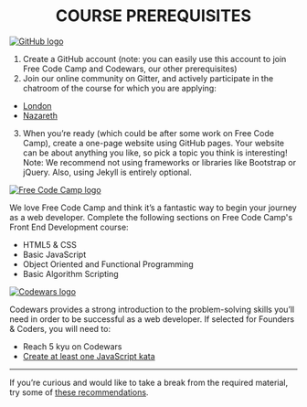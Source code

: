 <h1 align='center'>COURSE PREREQUISITES</h1>

<a href="http://www.github.com/"
  title="GitHub website">
  <img class="partners-section-image" alt="GitHub logo" src="http://www.aha.io/assets/github.7433692cabbfa132f34adb034e7909fa.png"/>
</a>

1. Create a GitHub account (note: you can easily use this account to join Free Code Camp and Codewars, our other prerequisites)
2. Join our online community on Gitter, and actively participate in the chatroom of the course for which you are applying:
  + [London](https://gitter.im/codingforeveryone/london)
  + [Nazareth](https://gitter.im/codingforeveryone/nazareth-channel)
3. When you’re ready (which could be after some work on Free Code Camp), create a one-page website using GitHub pages. Your website can be about anything you like, so pick a topic you think is interesting! Note: We recommend not using frameworks or libraries like Bootstrap or jQuery. Also, using Jekyll is entirely optional.

<a href="http://www.freecodecamp.com/"
  title="Free Code Camp website">
  <img class="partners-section-image" alt="Free Code Camp logo" src="https://softwareengineeringdaily.com/wp-content/uploads/2017/01/freecodecamp.jpeg">
</a>

We love Free Code Camp and think it’s a fantastic way to begin your journey as a web developer. Complete the following sections on Free Code Camp's Front End Development course:
+ HTML5 & CSS
+ Basic JavaScript
+ Object Oriented and Functional Programming
+ Basic Algorithm Scripting

<a href="http://www.codewars.com/"
  title="Codewars website">
  <img class="partners-section-image" alt="Codewars logo" src="https://media.licdn.com/media/p/8/000/249/391/267400f.png">
</a>

Codewars provides a strong introduction to the problem-solving skills you’ll need in order to be successful as a web developer. If selected for Founders & Coders, you will need to:

+ Reach 5 kyu on Codewars
+ [Create at least one JavaScript kata](https://www.codewars.com/kata/new/javascript)

---

If you’re curious and would like to take a break from the required material, try some of [these recommendations](https://github.com/foundersandcoders/recommended-materials).
